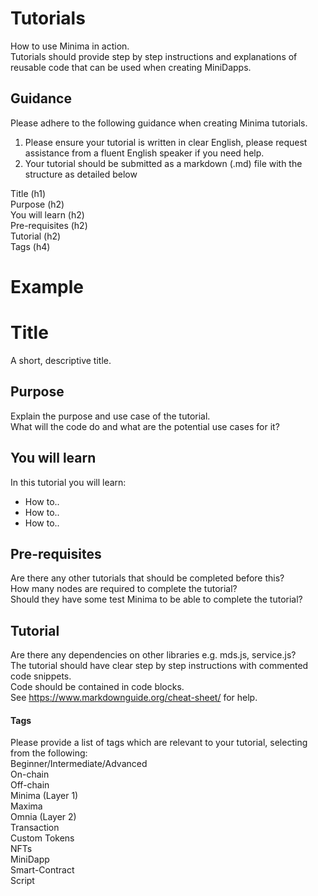 # Tutorials
How to use Minima in action.<br/>
Tutorials should provide step by step instructions and explanations of reusable code that can be used when creating MiniDapps.

## Guidance

Please adhere to the following guidance when creating Minima tutorials.

1. Please ensure your tutorial is written in clear English, please request assistance from a fluent English speaker if you need help. 
2. Your tutorial should be submitted as a markdown (.md) file with the structure as detailed below

Title (h1)<br/>
Purpose (h2)<br/>
You will learn (h2)<br/>
Pre-requisites (h2)<br/>
Tutorial (h2)<br/>
Tags (h4)<br/>

# Example

# Title
A short, descriptive title.

## Purpose
Explain the purpose and use case of the tutorial.<br/>
What will the code do and what are the potential use cases for it?

## You will learn
In this tutorial you will learn:
- How to..
- How to..
- How to..

## Pre-requisites
Are there any other tutorials that should be completed before this? <br/>
How many nodes are required to complete the tutorial?<br/>
Should they have some test Minima to be able to complete the tutorial?

## Tutorial
Are there any dependencies on other libraries e.g. mds.js, service.js?<br/>
The tutorial should have clear step by step instructions with commented code snippets.<br/>
Code should be contained in code blocks. <br/>
See https://www.markdownguide.org/cheat-sheet/ for help.

#### Tags
Please provide a list of tags which are relevant to your tutorial, selecting from the following:<br/>
Beginner/Intermediate/Advanced<br/>
On-chain<br/>
Off-chain<br/>
Minima (Layer 1)<br/>
Maxima<br/>
Omnia (Layer 2)<br/>
Transaction<br/>
Custom Tokens<br/>
NFTs<br/>
MiniDapp<br/>
Smart-Contract<br/>
Script<br/>

